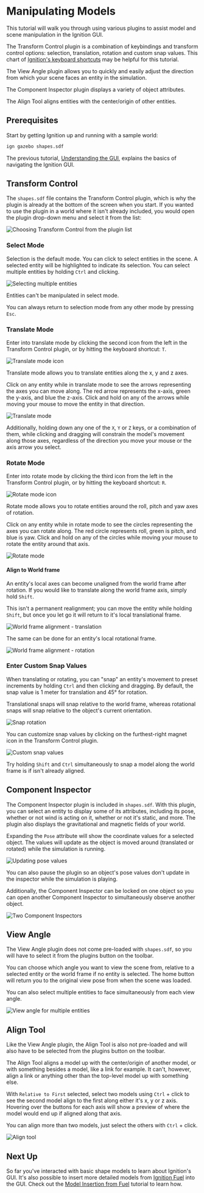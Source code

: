 # Manipulating Models

This tutorial will walk you through using various plugins to assist model and scene manipulation in the Ignition GUI.

The Transform Control plugin is a combination of keybindings and transform control options: selection, translation, rotation and custom snap values.
This chart of [Ignition's keyboard shortcuts](/docs/citadel/hotkeys) may be helpful for this tutorial.

The View Angle plugin allows you to quickly and easily adjust the direction from which your scene faces an entity in the simulation.

The Component Inspector plugin displays a variety of object attributes.

The Align Tool aligns entities with the center/origin of other entities.

## Prerequisites

Start by getting Ignition up and running with a sample world:

```bash
ign gazebo shapes.sdf
```

The previous tutorial, [Understanding the GUI](/docs/citadel/GUI_tutorial), explains the basics of navigating the Ignition GUI.

## Transform Control

The `shapes.sdf` file contains the Transform Control plugin, which is why the plugin is already at the bottom of the screen when you start.
If you wanted to use the plugin in a world where it isn't already included, you would open the plugin drop-down menu and select it from the list:

![Choosing Transform Control from the plugin list](img/plugins.png)

### Select Mode

Selection is the default mode.
You can click to select entities in the scene.
A selected entity will be highlighted to indicate its selection.
You can select multiple entities by holding `Ctrl` and clicking.

![Selecting multiple entities](img/select_mult.png)

Entities can't be manipulated in select mode.

You can always return to selection mode from any other mode by pressing `Esc`.

### Translate Mode

Enter into translate mode by clicking the second icon from the left in the Transform Control plugin, or by hitting the keyboard shortcut: `T`.

![Translate mode icon](/blueprint/img/translate_icon.png)

Translate mode allows you to translate entities along the x, y and z axes.

Click on any entity while in translate mode to see the arrows representing the axes you can move along.
The red arrow represents the x-axis, green the y-axis, and blue the z-axis.
Click and hold on any of the arrows while moving your mouse to move the entity in that direction.

![Translate mode](img/translate.gif)

Additionally, holding down any one of the `X`, `Y` or `Z` keys, or a combination of them, while clicking and dragging will constrain the model's movement along those axes, regardless of the direction you move your mouse or the axis arrow you select.

### Rotate Mode

Enter into rotate mode by clicking the third icon from the left in the Transform Control plugin, or by hitting the keyboard shortcut: `R`.

![Rotate mode icon](/blueprint/img/rotate_icon.png)

Rotate mode allows you to rotate entities around the roll, pitch and yaw axes of rotation.

Click on any entity while in rotate mode to see the circles representing the axes you can rotate along.
The red circle represents roll, green is pitch, and blue is yaw.
Click and hold on any of the circles while moving your mouse to rotate the entity around that axis.

![Rotate mode](img/rotate.gif)

#### Align to World frame

An entity's local axes can become unaligned from the world frame after rotation.
If you would like to translate along the world frame axis, simply hold `Shift`.

This isn't a permanent realignment; you can move the entity while holding `Shift`, but once you let go it will return to it's local translational frame.

![World frame alignment - translation](img/translate_worldframe.png)

The same can be done for an entity's local rotational frame.

![World frame alignment - rotation](img/rotate_worldframe.png)

### Enter Custom Snap Values

When translating or rotating, you can "snap" an entity's movement to preset increments by holding `Ctrl` and then clicking and dragging.
By default, the snap value is 1 meter for translation and 45° for rotation.

Translational snaps will snap relative to the world frame, whereas rotational snaps will snap relative to the object's current orientation.

![Snap rotation](img/snap.gif)

You can customize snap values by clicking on the furthest-right magnet icon in the Transform Control plugin.

![Custom snap values](img/custom_snap.png)

Try holding `Shift` and `Ctrl` simultaneously to snap a model along the world frame is if isn't already aligned.

## Component Inspector

The Component Inspector plugin is included in `shapes.sdf`.
With this plugin, you can select an entity to display some of its attributes, including its pose, whether or not wind is acting on it, whether or not it's static, and more.
The plugin also displays the gravitational and magnetic fields of your world.

Expanding the `Pose` attribute will show the coordinate values for a selected object.
The values will update as the object is moved around (translated or rotated) while the simulation is running.

![Updating pose values](img/pose_value.gif)

You can also pause the plugin so an object's pose values don't update in the inspector while the simulation is playing.

Additionally, the Component Inspector can be locked on one object so you can open another Component Inspector to simultaneously observe another object.

![Two Component Inspectors](img/pose2.gif)

## View Angle

The View Angle plugin does not come pre-loaded with `shapes.sdf`, so you will have to select it from the plugins button on the toolbar.

You can choose which angle you want to view the scene from, relative to a selected entity or the world frame if no entity is selected.
The home button will return you to the original view pose from when the scene was loaded.

You can also select multiple entities to face simultaneously from each view angle.

![View angle for multiple entities](img/view.gif)

## Align Tool

Like the View Angle plugin, the Align Tool is also not pre-loaded and will also have to be selected from the plugins button on the toolbar.

The Align Tool aligns a model up with the center/origin of another model, or with something besides a model, like a link for example.
It can't, however, align a link or anything other than the top-level model up with something else.

With `Relative to First` selected, select two models using `Ctrl` + click to see the second model align to the first along either it's x, y or z axis.
Hovering over the buttons for each axis will show a preview of where the model would end up if aligned along that axis.

You can align more than two models, just select the others with `Ctrl` + click.

![Align tool](img/align.gif)

## Next Up

So far you've interacted with basic shape models to learn about Ignition's GUI.
It's also possible to insert more detailed models from [Ignition Fuel](https://app.ignitionrobotics.org) into the GUI.
Check out the [Model Insertion from Fuel](/docs/citadel/Model_insertion_fuel) tutorial to learn how.

